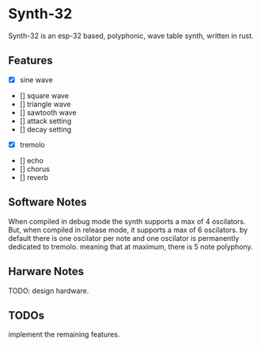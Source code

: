 # Synth-32

Synth-32 is an esp-32 based, polyphonic, wave table synth, written in rust.

## Features

- [x] sine wave
- [] square wave
- [] triangle wave
- [] sawtooth wave
- [] attack setting
- [] decay setting
- [x] tremolo
- [] echo
- [] chorus
- [] reverb

## Software Notes

When compiled in debug mode the synth supports a max of 4 oscilators. But, when compiled in release mode, it supports a max of 6 oscilators. by default there is one oscilator per note and one oscilator is permanently dedicated to tremolo. meaning that at maximum, there is 5 note polyphony.

## Harware Notes

TODO: design hardware.

## TODOs

implement the remaining features.
